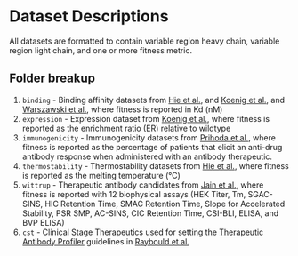 # Dataset Descriptions

All datasets are formatted to contain variable region heavy chain, variable region light chain, and one or more fitness metric.

## Folder breakup

1. `binding` - Binding affinity datasets from [Hie et al.](https://www.nature.com/articles/s41587-023-01763-2), and [Koenig et al.](https://www.pnas.org/doi/10.1073/pnas.1613231114?url_ver=Z39.88-2003&rfr_id=ori:rid:crossref.org&rfr_dat=cr_pub%20%200pubmed), and [Warszawski et al.](https://journals.plos.org/ploscompbiol/article?id=10.1371/journal.pcbi.1007207), where fitness is reported in Kd (nM)
2. `expression` - Expression dataset from [Koenig et al.](https://www.pnas.org/doi/10.1073/pnas.1613231114?url_ver=Z39.88-2003&rfr_id=ori:rid:crossref.org&rfr_dat=cr_pub%20%200pubmed), where fitness is reported as the enrichment ratio (ER) relative to wildtype
3. `immunogenicity` - Immunogenicity datasets from [Prihoda et al.](https://www.tandfonline.com/doi/full/10.1080/19420862.2021.2020203), where fitness is reported as the percentage of patients that elicit an anti-drug antibody response when administered with an antibody therapeutic.
4. `thermostability` - Thermostability datasets from [Hie et al.](https://www.nature.com/articles/s41587-023-01763-2), where fitness is reported as the melting temperature (°C)
5. `wittrup` - Therapeutic antibody candidates from [Jain et al.](https://www.pnas.org/doi/10.1073/pnas.1616408114), where fitness is reported with 12 biophysical assays (HEK Titer, Tm, SGAC-SINS, HIC Retention Time, SMAC Retention Time, Slope for Accelerated Stability, PSR SMP, AC-SINS, CIC Retention Time, CSI-BLI, ELISA, and BVP ELISA)
6. `cst` - Clinical Stage Therapeutics used for setting the [Therapeutic Antibody Profiler](https://opig.stats.ox.ac.uk/webapps/sabdab-sabpred/sabpred/tap) guidelines in [Raybould et al.](https://www.pnas.org/doi/10.1073/pnas.1810576116)
